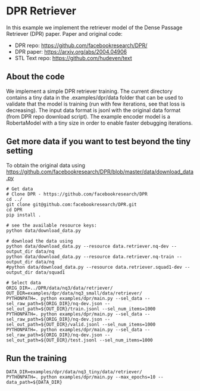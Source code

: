 # DPR Retriever 

In this example we implement the retriever model of the Dense Passage Retriever (DPR) paper. Paper and original code:
- DPR repo: https://github.com/facebookresearch/DPR/
- DPR paper: https://arxiv.org/abs/2004.04906
- STL Text repo: https://github.com/hudeven/text

## About the code
We implement a simple DPR retriever training. 
The current directory contains a tiny data in the .examples/dpr/data folder that can be used to validate that the model is training (run with few iterations, see that loss is decreasing). The input data format is jsonl with the original data format (from DPR repo download script).
The example encoder model is a RobertaModel with a tiny size in order to enable faster debugging iterations.

## Get more data if you want to test beyond the tiny setting
To obtain the original data using https://github.com/facebookresearch/DPR/blob/master/data/download_data.py
```
# Get data
# Clone DPR - https://github.com/facebookresearch/DPR
cd ../
git clone git@github.com:facebookresearch/DPR.git
cd DPR
pip install .

# see the available resource keys:
python data/download_data.py 

# download the data using
python data/download_data.py --resource data.retriever.nq-dev --output_dir data/nq
python data/download_data.py --resource data.retriever.nq-train --output_dir data/nq
#python data/download_data.py --resource data.retriever.squad1-dev --output_dir data/squad1

# Select data
ORIG_DIR=../DPR/data/nq3/data/retriever/
OUT_DIR=examples/dpr/data/nq3_small/data/retriever/
PYTHONPATH=. python examples/dpr/main.py --sel_data --sel_raw_path=${ORIG_DIR}/nq-dev.json --sel_out_path=${OUT_DIR}/train.jsonl --sel_num_items=1000
PYTHONPATH=. python examples/dpr/main.py --sel_data --sel_raw_path=${ORIG_DIR}/nq-dev.json --sel_out_path=${OUT_DIR}/valid.jsonl --sel_num_items=1000
PYTHONPATH=. python examples/dpr/main.py --sel_data --sel_raw_path=${ORIG_DIR}/nq-dev.json --sel_out_path=${OUT_DIR}/test.jsonl --sel_num_items=1000
```

## Run the training
```
DATA_DIR=examples/dpr/data/nq3_tiny/data/retriever/
PYTHONPATH=. python examples/dpr/main.py --max_epochs=10 --data_path=${DATA_DIR}
```
    